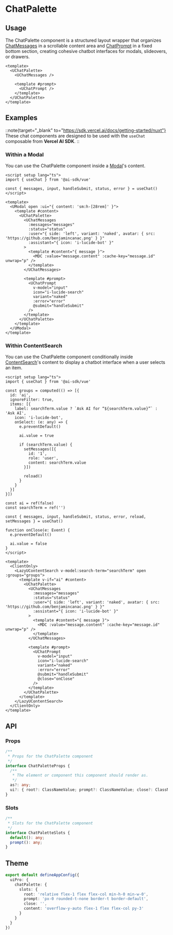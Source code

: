 # ChatPalette

## Usage

The ChatPalette component is a structured layout wrapper that organizes [ChatMessages](https://ui.nuxt.com/components/chat-messages) in a scrollable content area and [ChatPrompt](https://ui.nuxt.com/components/chat-prompt) in a fixed bottom section, creating cohesive chatbot interfaces for modals, slideovers, or drawers.

```vue {2,8}
<template>
  <UChatPalette>
    <UChatMessages />

    <template #prompt>
      <UChatPrompt />
    </template>
  </UChatPalette>
</template>
```

## Examples

::note{target="_blank" to="https://sdk.vercel.ai/docs/getting-started/nuxt"}
These chat components are designed to be used with the `useChat` composable from **Vercel AI SDK**.
::

### Within a Modal

You can use the ChatPalette component inside a [Modal](https://ui.nuxt.com/components/modal)'s content.

```vue [ChatPaletteModalExample.vue]
<script setup lang="ts">
import { useChat } from '@ai-sdk/vue'

const { messages, input, handleSubmit, status, error } = useChat()
</script>

<template>
  <UModal open :ui="{ content: 'sm:h-[28rem]' }">
    <template #content>
      <UChatPalette>
        <UChatMessages
          :messages="messages"
          :status="status"
          :user="{ side: 'left', variant: 'naked', avatar: { src: 'https://github.com/benjamincanac.png' } }"
          :assistant="{ icon: 'i-lucide-bot' }"
        >
          <template #content="{ message }">
            <MDC :value="message.content" :cache-key="message.id" unwrap="p" />
          </template>
        </UChatMessages>

        <template #prompt>
          <UChatPrompt
            v-model="input"
            icon="i-lucide-search"
            variant="naked"
            :error="error"
            @submit="handleSubmit"
          />
        </template>
      </UChatPalette>
    </template>
  </UModal>
</template>
```

### Within ContentSearch

You can use the ChatPalette component conditionally inside [ContentSearch](https://ui.nuxt.com/components/content-search)'s content to display a chatbot interface when a user selects an item.

```vue [ChatPaletteContentSearchExample.vue]
<script setup lang="ts">
import { useChat } from '@ai-sdk/vue'

const groups = computed(() => [{
  id: 'ai',
  ignoreFilter: true,
  items: [{
    label: searchTerm.value ? `Ask AI for “${searchTerm.value}”` : 'Ask AI',
    icon: 'i-lucide-bot',
    onSelect: (e: any) => {
      e.preventDefault()

      ai.value = true

      if (searchTerm.value) {
        setMessages([{
          id: '1',
          role: 'user',
          content: searchTerm.value
        }])

        reload()
      }
    }
  }]
}])

const ai = ref(false)
const searchTerm = ref('')

const { messages, input, handleSubmit, status, error, reload, setMessages } = useChat()

function onClose(e: Event) {
  e.preventDefault()

  ai.value = false
}
</script>

<template>
  <ClientOnly>
    <LazyUContentSearch v-model:search-term="searchTerm" open :groups="groups">
      <template v-if="ai" #content>
        <UChatPalette>
          <UChatMessages
            :messages="messages"
            :status="status"
            :user="{ side: 'left', variant: 'naked', avatar: { src: 'https://github.com/benjamincanac.png' } }"
            :assistant="{ icon: 'i-lucide-bot' }"
          >
            <template #content="{ message }">
              <MDC :value="message.content" :cache-key="message.id" unwrap="p" />
            </template>
          </UChatMessages>

          <template #prompt>
            <UChatPrompt
              v-model="input"
              icon="i-lucide-search"
              variant="naked"
              :error="error"
              @submit="handleSubmit"
              @close="onClose"
            />
          </template>
        </UChatPalette>
      </template>
    </LazyUContentSearch>
  </ClientOnly>
</template>
```

## API

### Props

```ts
/**
 * Props for the ChatPalette component
 */
interface ChatPaletteProps {
  /**
   * The element or component this component should render as.
   */
  as?: any;
  ui?: { root?: ClassNameValue; prompt?: ClassNameValue; close?: ClassNameValue; content?: ClassNameValue; } | undefined;
}
```

### Slots

```ts
/**
 * Slots for the ChatPalette component
 */
interface ChatPaletteSlots {
  default(): any;
  prompt(): any;
}
```

## Theme

```ts [app.config.ts]
export default defineAppConfig({
  uiPro: {
    chatPalette: {
      slots: {
        root: 'relative flex-1 flex flex-col min-h-0 min-w-0',
        prompt: 'px-0 rounded-t-none border-t border-default',
        close: '',
        content: 'overflow-y-auto flex-1 flex flex-col py-3'
      }
    }
  }
})
```

